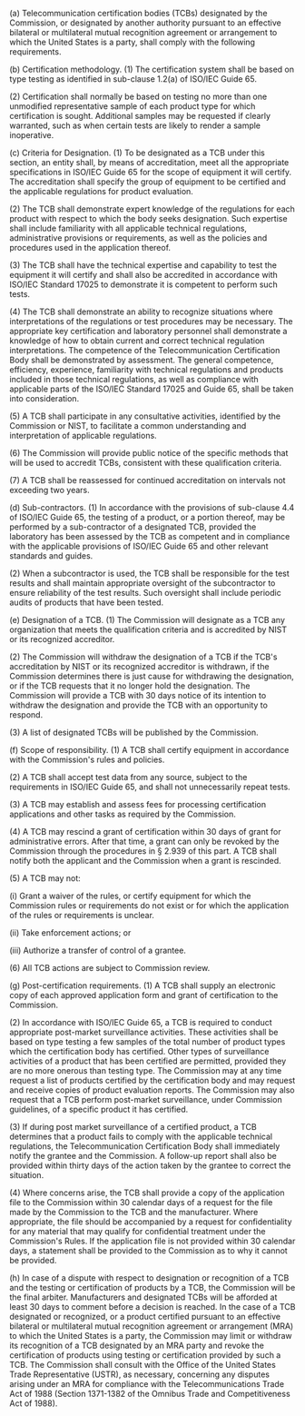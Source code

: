(a) Telecommunication certification bodies (TCBs) designated by the Commission, or designated by another authority pursuant to an effective bilateral or multilateral mutual recognition agreement or arrangement to which the United States is a party, shall comply with the following requirements.

(b) Certification methodology. (1) The certification system shall be based on type testing as identified in sub-clause 1.2(a) of ISO/IEC Guide 65.

(2) Certification shall normally be based on testing no more than one unmodified representative sample of each product type for which certification is sought. Additional samples may be requested if clearly warranted, such as when certain tests are likely to render a sample inoperative.
                

(c) Criteria for Designation. (1) To be designated as a TCB under this section, an entity shall, by means of accreditation, meet all the appropriate specifications in ISO/IEC Guide 65 for the scope of equipment it will certify. The accreditation shall specify the group of equipment to be certified and the applicable regulations for product evaluation.

(2) The TCB shall demonstrate expert knowledge of the regulations for each product with respect to which the body seeks designation. Such expertise shall include familiarity with all applicable technical regulations, administrative provisions or requirements, as well as the policies and procedures used in the application thereof.

(3) The TCB shall have the technical expertise and capability to test the equipment it will certify and shall also be accredited in accordance with ISO/IEC Standard 17025 to demonstrate it is competent to perform such tests.

(4) The TCB shall demonstrate an ability to recognize situations where interpretations of the regulations or test procedures may be necessary. The appropriate key certification and laboratory personnel shall demonstrate a knowledge of how to obtain current and correct technical regulation interpretations. The competence of the Telecommunication Certification Body shall be demonstrated by assessment. The general competence, efficiency, experience, familiarity with technical regulations and products included in those technical regulations, as well as compliance with applicable parts of the ISO/IEC Standard 17025 and Guide 65, shall be taken into consideration.

(5) A TCB shall participate in any consultative activities, identified by the Commission or NIST, to facilitate a common understanding and interpretation of applicable regulations.

(6) The Commission will provide public notice of the specific methods that will be used to accredit TCBs, consistent with these qualification criteria.

(7) A TCB shall be reassessed for continued accreditation on intervals not exceeding two years.

(d) Sub-contractors. (1) In accordance with the provisions of sub-clause 4.4 of ISO/IEC Guide 65, the testing of a product, or a portion thereof, may be performed by a sub-contractor of a designated TCB, provided the laboratory has been assessed by the TCB as competent and in compliance with the applicable provisions of ISO/IEC Guide 65 and other relevant standards and guides.

(2) When a subcontractor is used, the TCB shall be responsible for the test results and shall maintain appropriate oversight of the subcontractor to ensure reliability of the test results. Such oversight shall include periodic audits of products that have been tested.

(e) Designation of a TCB. (1) The Commission will designate as a TCB any organization that meets the qualification criteria and is accredited by NIST or its recognized accreditor.

(2) The Commission will withdraw the designation of a TCB if the TCB's accreditation by NIST or its recognized accreditor is withdrawn, if the Commission determines there is just cause for withdrawing the designation, or if the TCB requests that it no longer hold the designation. The Commission will provide a TCB with 30 days notice of its intention to withdraw the designation and provide the TCB with an opportunity to respond.

(3) A list of designated TCBs will be published by the Commission.

(f) Scope of responsibility. (1) A TCB shall certify equipment in accordance with the Commission's rules and policies.

(2) A TCB shall accept test data from any source, subject to the requirements in ISO/IEC Guide 65, and shall not unnecessarily repeat tests.

(3) A TCB may establish and assess fees for processing certification applications and other tasks as required by the Commission.

(4) A TCB may rescind a grant of certification within 30 days of grant for administrative errors. After that time, a grant can only be revoked by the Commission through the procedures in § 2.939 of this part. A TCB shall notify both the applicant and the Commission when a grant is rescinded.

(5) A TCB may not:

(i) Grant a waiver of the rules, or certify equipment for which the Commission rules or requirements do not exist or for which the application of the rules or requirements is unclear.

(ii) Take enforcement actions; or

(iii) Authorize a transfer of control of a grantee.

(6) All TCB actions are subject to Commission review.

(g) Post-certification requirements. (1) A TCB shall supply an electronic copy of each approved application form and grant of certification to the Commission.

(2) In accordance with ISO/IEC Guide 65, a TCB is required to conduct appropriate post-market surveillance activities. These activities shall be based on type testing a few samples of the total number of product types which the certification body has certified. Other types of surveillance activities of a product that has been certified are permitted, provided they are no more onerous than testing type. The Commission may at any time request a list of products certified by the certification body and may request and receive copies of product evaluation reports. The Commission may also request that a TCB perform post-market surveillance, under Commission guidelines, of a specific product it has certified.

(3) If during post market surveillance of a certified product, a TCB determines that a product fails to comply with the applicable technical regulations, the Telecommunication Certification Body shall immediately notify the grantee and the Commission. A follow-up report shall also be provided within thirty days of the action taken by the grantee to correct the situation.

(4) Where concerns arise, the TCB shall provide a copy of the application file to the Commission within 30 calendar days of a request for the file made by the Commission to the TCB and the manufacturer. Where appropriate, the file should be accompanied by a request for confidentiality for any material that may qualify for confidential treatment under the Commission's Rules. If the application file is not provided within 30 calendar days, a statement shall be provided to the Commission as to why it cannot be provided.

(h) In case of a dispute with respect to designation or recognition of a TCB and the testing or certification of products by a TCB, the Commission will be the final arbiter. Manufacturers and designated TCBs will be afforded at least 30 days to comment before a decision is reached. In the case of a TCB designated or recognized, or a product certified pursuant to an effective bilateral or multilateral mutual recognition agreement or arrangement (MRA) to which the United States is a party, the Commission may limit or withdraw its recognition of a TCB designated by an MRA party and revoke the certification of products using testing or certification provided by such a TCB. The Commission shall consult with the Office of the United States Trade Representative (USTR), as necessary, concerning any disputes arising under an MRA for compliance with the Telecommunications Trade Act of 1988 (Section 1371-1382 of the Omnibus Trade and Competitiveness Act of 1988).


